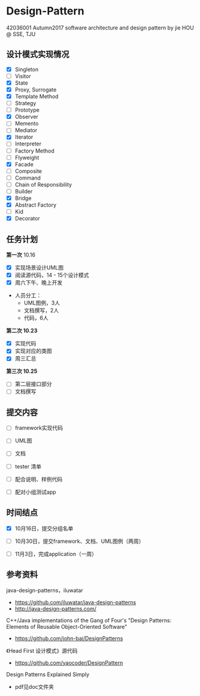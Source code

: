 # Design-Pattern
42036001 Autumn2017 software architecture and design pattern by jie HOU @ SSE, TJU



## 设计模式实现情况

- [x] Singleton
- [ ] Visitor
- [x] State
- [x] Proxy, Surrogate
- [x] Template Method
- [ ] Strategy
- [ ] Prototype
- [x] Observer
- [ ] Memento
- [ ] Mediator
- [x] Iterator
- [ ] Interpreter
- [ ] Factory Method
- [ ] Flyweight
- [x] Facade
- [ ] Composite
- [ ] Command
- [ ] Chain of Responsibility
- [ ] Builder
- [x] Bridge
- [x] Abstract Factory
- [ ] Kid
- [x] Decorator

## 任务计划

**第一次** 10.16

- [x] 实现场景设计UML图
- [x] 阅读源代码，14 - 15个设计模式
- [x] 周六下午、晚上开发

- 人员分工：
  - UML图例，3人
  - 文档撰写，2人 
  - 代码，6人

**第二次 10.23**

- [x] 实现代码
- [x] 实现对应的类图
- [x] 周三汇总

**第三次 10.25**

- [ ] 第二层接口部分
- [ ] 文档撰写

## 提交内容

- [ ] framework实现代码
- [ ] UML图
- [ ] 文档
- [ ] tester 清单
- [ ] 配合说明、样例代码
- [ ] 配对小组测试app



## 时间结点

- [x] 10月16日，提交分组名单 
- [ ] 10月30日，提交framework、文档、UML图例（两周）
- [ ] 11月3日，完成application（一周）



## 参考资料

java-design-patterns，iluwatar

- https://github.com/iluwatar/java-design-patterns 
- http://java-design-patterns.com/

C++/Java implementations of the Gang of Four's "Design Patterns: Elements of Reusable Object-Oriented Software"

- https://github.com/john-bai/DesignPatterns

《Head First 设计模式》源代码

- https://github.com/yaocoder/DesignPattern

Design Patterns Explained Simply

- pdf见doc文件夹
